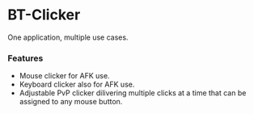 # BT-Clicker
One application, multiple use cases.


### Features
- Mouse clicker for AFK use.
- Keyboard clicker also for AFK use.
- Adjustable PvP clicker dilivering multiple clicks at a time that can be assigned to any mouse button.
